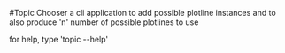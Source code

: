 #Topic Chooser
a cli application to add possible plotline instances and to also produce 'n' number of possible plotlines to use

for help, type 'topic --help'